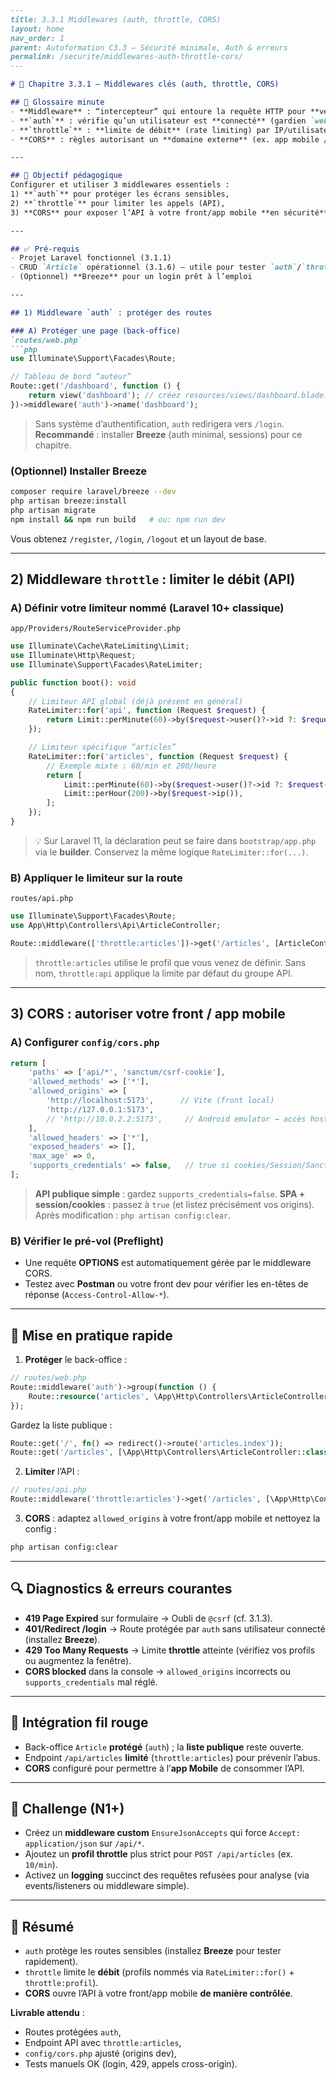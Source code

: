 ````markdown
---
title: 3.3.1 Middlewares (auth, throttle, CORS)
layout: home
nav_order: 1
parent: Autoformation C3.3 — Sécurité minimale, Auth & erreurs
permalink: /securite/middlewares-auth-throttle-cors/
---

# 📘 Chapitre 3.3.1 — Middlewares clés (auth, throttle, CORS)

## 📒 Glossaire minute
- **Middleware** : “intercepteur” qui entoure la requête HTTP pour **vérifier**, **autoriser** ou **modifier** avant d’atteindre le contrôleur.
- **`auth`** : vérifie qu’un utilisateur est **connecté** (gardien `web` par défaut).
- **`throttle`** : **limite de débit** (rate limiting) par IP/utilisateur pour prévenir l’abus.
- **CORS** : règles autorisant un **domaine externe** (ex. app mobile / front) à appeler votre API.

---

## 🎯 Objectif pédagogique
Configurer et utiliser 3 middlewares essentiels :
1) **`auth`** pour protéger les écrans sensibles,  
2) **`throttle`** pour limiter les appels (API),  
3) **CORS** pour exposer l’API à votre front/app mobile **en sécurité**.

---

## ✅ Pré-requis
- Projet Laravel fonctionnel (3.1.1)
- CRUD `Article` opérationnel (3.1.6) – utile pour tester `auth`/`throttle`
- (Optionnel) **Breeze** pour un login prêt à l’emploi

---

## 1) Middleware `auth` : protéger des routes

### A) Protéger une page (back-office)
`routes/web.php`
```php
use Illuminate\Support\Facades\Route;

// Tableau de bord “auteur”
Route::get('/dashboard', function () {
    return view('dashboard'); // créez resources/views/dashboard.blade.php
})->middleware('auth')->name('dashboard');
````

> Sans système d’authentification, `auth` redirigera vers `/login`.
> **Recommandé** : installer **Breeze** (auth minimal, sessions) pour ce chapitre.

### (Optionnel) Installer Breeze

```bash
composer require laravel/breeze --dev
php artisan breeze:install
php artisan migrate
npm install && npm run build   # ou: npm run dev
```

Vous obtenez `/register`, `/login`, `/logout` et un layout de base.

---

## 2) Middleware `throttle` : limiter le débit (API)

### A) Définir votre limiteur nommé (Laravel 10+ classique)

`app/Providers/RouteServiceProvider.php`

```php
use Illuminate\Cache\RateLimiting\Limit;
use Illuminate\Http\Request;
use Illuminate\Support\Facades\RateLimiter;

public function boot(): void
{
    // Limiteur API global (déjà présent en général)
    RateLimiter::for('api', function (Request $request) {
        return Limit::perMinute(60)->by($request->user()?->id ?: $request->ip());
    });

    // Limiteur spécifique “articles”
    RateLimiter::for('articles', function (Request $request) {
        // Exemple mixte : 60/min et 200/heure
        return [
            Limit::perMinute(60)->by($request->user()?->id ?: $request->ip()),
            Limit::perHour(200)->by($request->ip()),
        ];
    });
}
```

> 💡 Sur Laravel 11, la déclaration peut se faire dans `bootstrap/app.php` via le **builder**. Conservez la même logique `RateLimiter::for(...)`.

### B) Appliquer le limiteur sur la route

`routes/api.php`

```php
use Illuminate\Support\Facades\Route;
use App\Http\Controllers\Api\ArticleController;

Route::middleware(['throttle:articles'])->get('/articles', [ArticleController::class, 'index']);
```

> `throttle:articles` utilise le profil que vous venez de définir.
> Sans nom, `throttle:api` applique la limite par défaut du groupe API.

---

## 3) CORS : autoriser votre front / app mobile

### A) Configurer `config/cors.php`

```php
return [
    'paths' => ['api/*', 'sanctum/csrf-cookie'],
    'allowed_methods' => ['*'],
    'allowed_origins' => [
        'http://localhost:5173',      // Vite (front local)
        'http://127.0.0.1:5173',
        // 'http://10.0.2.2:5173',     // Android emulator → accès host
    ],
    'allowed_headers' => ['*'],
    'exposed_headers' => [],
    'max_age' => 0,
    'supports_credentials' => false,   // true si cookies/Session/Sanctum côté front
];
```

> **API publique simple** : gardez `supports_credentials=false`.
> **SPA + session/cookies** : passez à `true` (et listez précisément vos origins).
> Après modification : `php artisan config:clear`.

### B) Vérifier le pré-vol (Preflight)

* Une requête **OPTIONS** est automatiquement gérée par le middleware CORS.
* Testez avec **Postman** ou votre front dev pour vérifier les en-têtes de réponse (`Access-Control-Allow-*`).

---

## 🧭 Mise en pratique rapide

1. **Protéger** le back-office :

```php
// routes/web.php
Route::middleware('auth')->group(function () {
    Route::resource('articles', \App\Http\Controllers\ArticleController::class)->except(['index']);
});
```

Gardez la liste publique :

```php
Route::get('/', fn() => redirect()->route('articles.index'));
Route::get('/articles', [\App\Http\Controllers\ArticleController::class, 'index'])->name('articles.index');
```

2. **Limiter** l’API :

```php
// routes/api.php
Route::middleware('throttle:articles')->get('/articles', [\App\Http\Controllers\Api\ArticleController::class, 'index']);
```

3. **CORS** : adaptez `allowed_origins` à votre front/app mobile et nettoyez la config :

```bash
php artisan config:clear
```

---

## 🔍 Diagnostics & erreurs courantes

* **419 Page Expired** sur formulaire → Oubli de `@csrf` (cf. 3.1.3).
* **401/Redirect /login** → Route protégée par `auth` sans utilisateur connecté (installez **Breeze**).
* **429 Too Many Requests** → Limite **throttle** atteinte (vérifiez vos profils ou augmentez la fenêtre).
* **CORS blocked** dans la console → `allowed_origins` incorrects ou `supports_credentials` mal réglé.

---

## 🧩 Intégration fil rouge

* Back-office `Article` **protégé** (`auth`) ; la **liste publique** reste ouverte.
* Endpoint `/api/articles` **limité** (`throttle:articles`) pour prévenir l’abus.
* **CORS** configuré pour permettre à l’**app Mobile** de consommer l’API.

---

## 🧪 Challenge (N1+)

* Créez un **middleware custom** `EnsureJsonAccepts` qui force `Accept: application/json` sur `/api/*`.
* Ajoutez un **profil throttle** plus strict pour `POST /api/articles` (ex. `10/min`).
* Activez un **logging** succinct des requêtes refusées pour analyse (via events/listeners ou middleware simple).

---

## 🧾 Résumé

* `auth` protège les routes sensibles (installez **Breeze** pour tester rapidement).
* `throttle` limite le **débit** (profils nommés via `RateLimiter::for()` + `throttle:profil`).
* **CORS** ouvre l’API à votre front/app mobile **de manière contrôlée**.

**Livrable attendu** :

* Routes protégées `auth`,
* Endpoint API avec `throttle:articles`,
* `config/cors.php` ajusté (origins dev),
* Tests manuels OK (login, 429, appels cross-origin).

```
```
